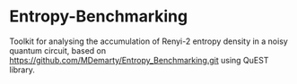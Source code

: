 # Entropy-Benchmarking
 Toolkit for analysing the accumulation of Renyi-2 entropy density in a noisy quantum circuit, based on https://github.com/MDemarty/Entropy_Benchmarking.git using QuEST library.
